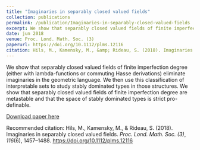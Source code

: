 ```yaml
---
title: "Imaginaries in separably closed valued fields"
collection: publications
permalink: /publication/Imaginaries-in-separably-closed-valued-fields
excerpt: We show that separably closed valued fields of finite imperfection degree (either with lambda-functions or commuting Hasse derivations) eliminate imaginaries in the geometric language. We then use this classification of interpretable sets to study stably dominated types in those structures. We show that separably closed valued fields of finite imperfection degree are metastable and that the space of stably dominated types is strict pro-definable.
date: jun 2018
venue: Proc. Lond. Math. Soc. (3)
paperurl: https://doi.org/10.1112/plms.12116
citation: Hils, M., Kamensky, M., &amp; Rideau, S. (2018). Imaginaries in separably closed valued fields. <i>Proc. Lond. Math. Soc. (3)</i>, <i>116</i>(6), 1457–1488. https://doi.org/10.1112/plms.12116
---
```

We show that separably closed valued fields of finite imperfection degree (either with lambda-functions or commuting Hasse derivations) eliminate imaginaries in the geometric language. We then use this classification of interpretable sets to study stably dominated types in those structures. We show that separably closed valued fields of finite imperfection degree are metastable and that the space of stably dominated types is strict pro-definable.

[Download paper here](https://doi.org/10.1112/plms.12116)

Recommended citation: Hils, M., Kamensky, M., &amp; Rideau, S. (2018). Imaginaries in separably closed valued fields. <i>Proc. Lond. Math. Soc. (3)</i>, <i>116</i>(6), 1457–1488. https://doi.org/10.1112/plms.12116

